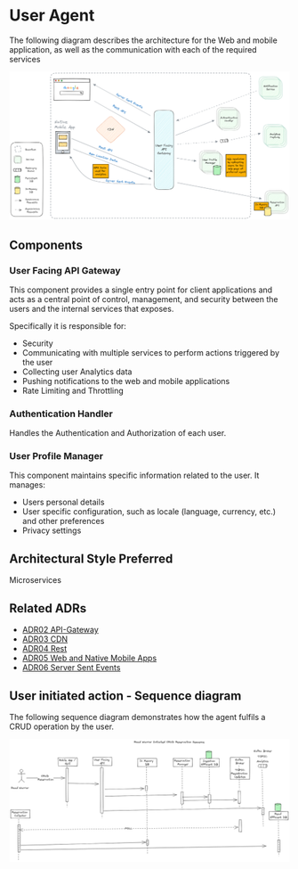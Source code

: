 # User Agent

The following diagram describes the architecture for the Web and mobile application, as well as the communication with each of the required services
<p style="text-align:center">
<img width="1000" src="../assets/user_agent.png">
</p>

## Components

### User Facing API Gateway
This component provides a single entry point for client applications and acts as a central point of control, management, and security between the users and the internal services that exposes.

Specifically it is responsible for:
- Security
- Communicating with multiple services to perform actions triggered by the user
- Collecting user Analytics data
- Pushing notifications to the web and mobile applications
- Rate Limiting and Throttling

### Authentication Handler
Handles the Authentication and Authorization of each user.

### User Profile Manager
This component maintains specific information related to the user.
It manages: 
- Users personal details
- User specific configuration, such as locale (language, currency, etc.) and other preferences
- Privacy settings

## Architectural Style Preferred
Microservices 

## Related ADRs
- [ADR02 API-Gateway](../adrs/api-gateway.md)
- [ADR03 CDN](../adrs/cdn.md)
- [ADR04 Rest](../adrs/rest.md)
- [ADR05 Web and Native Mobile Apps](../adrs/web-mobile-application.md)
- [ADR06 Server Sent Events](../adrs/server-sent-events.md)

## User initiated action - Sequence diagram

The following sequence diagram demonstrates how the agent fulfils a CRUD operation by the user.

![Road Warrior Initiated CRUD Sequence Diagram](../seq-diagrams/road-warrior-initiated-crud.png)
